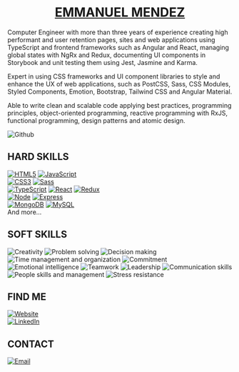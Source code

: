 <h1 align="center"><a href="https://emmanuelmendez.netlify.app/" target="_blank" rel="noopener noreferrer">EMMANUEL MENDEZ</a></h1>

Computer Engineer with more than three years of experience creating high performant and user retention pages, sites and web applications using TypeScript and frontend frameworks such as Angular and React, managing global states with NgRx and Redux, documenting UI components in Storybook and unit testing them using Jest, Jasmine and Karma.

Expert in using CSS frameworks and UI component libraries to style and enhance the UX of web applications, such as PostCSS, Sass, CSS Modules, Styled Components, Emotion, Bootstrap, Tailwind CSS and Angular Material.

Able to write clean and scalable code applying best practices, programming principles, object-oriented programming, reactive programming with RxJS, functional programming, design patterns and atomic design.

![Github](https://github-readme-stats.vercel.app/api?username=emmanuel-mendez&custom_title=Emmanuel%20Mendez's%20Github%20Stats&show_icons=true&title_color=283e4a&icon_color=283e4a&include_all_commits=true&bg_color=f0f0f0)

## HARD SKILLS
[![HTML5](https://img.shields.io/badge/HTML5-E34F26?style=for-the-badge&logo=html5&logoColor=black&labelColor=f0f0f0)]()
[![JavaScript](https://img.shields.io/badge/JavaScript-F7DF1E?style=for-the-badge&logo=javascript&logoColor=black&labelColor=f0f0f0)]()
</br>
[![CSS3](https://img.shields.io/badge/CSS3-1572B6?style=for-the-badge&logo=css3&logoColor=black&labelColor=f0f0f0)]()
[![Sass](https://img.shields.io/badge/Sass-CC6699?style=for-the-badge&logo=sass&logoColor=black&labelColor=f0f0f0)]()
</br>
[![TypeScript](https://img.shields.io/badge/TypeScript-007ACC?style=for-the-badge&logo=typescript&logoColor=black&labelColor=f0f0f0)]()
[![React](https://img.shields.io/badge/React-20232A?style=for-the-badge&logo=react&logoColor=61DAFB)]()
[![Redux](https://img.shields.io/badge/Redux-593D88?style=for-the-badge&logo=redux&logoColor=black)]()
</br>
[![Node](https://img.shields.io/badge/Node.JS-339933?style=for-the-badge&logo=node.js&logoColor=black&labelColor=f0f0f0)]()
[![Express](https://img.shields.io/badge/Express.js-404D59?style=for-the-badge)]()
</br>
[![MongoDB](https://img.shields.io/badge/MongoDB-47A248?style=for-the-badge&logo=mongodb&logoColor=black&labelColor=f0f0f0)]()
[![MySQL](https://img.shields.io/badge/MySQL-4479A1?style=for-the-badge&logo=mysql&logoColor=black&labelColor=f0f0f0)]()
</br>
And more...

## SOFT SKILLS
![Creativity](https://img.shields.io/badge/Creativity-f0f0f0?style=for-the-badge)
![Problem solving](https://img.shields.io/badge/Problem%20solving-f0f0f0?style=for-the-badge)
![Decision making](https://img.shields.io/badge/Decision%20making-f0f0f0?style=for-the-badge)
![Time management and organization](https://img.shields.io/badge/Time%20management%20and%20organization-f0f0f0?style=for-the-badge)
![Commitment](https://img.shields.io/badge/Commitment-f0f0f0?style=for-the-badge)
![Emotional intelligence](https://img.shields.io/badge/Emotional%20intelligence-f0f0f0?style=for-the-badge)
![Teamwork](https://img.shields.io/badge/Teamwork-f0f0f0?style=for-the-badge)
![Leadership](https://img.shields.io/badge/Leadership-f0f0f0?style=for-the-badge)
![Communication skills](https://img.shields.io/badge/Communication%20skills-f0f0f0?style=for-the-badge)
![People skills and management](https://img.shields.io/badge/People%20skills%20and%20management-f0f0f0?style=for-the-badge)
![Stress resistance](https://img.shields.io/badge/Stress%20resistance-f0f0f0?style=for-the-badge)

## FIND ME
[![Website](https://img.shields.io/badge/Website-emmanuelmendez.github.io-283e4a?style=for-the-badge&logo=dev.to&logoColor=black&labelColor=f0f0f0)](https://emmanuel-mendez.github.io/)
</br>
[![LinkedIn](https://img.shields.io/badge/LinkedIn-Emmanuel_Mendez-0077B5?style=for-the-badge&logo=linkedin&logoColor=black&labelColor=f0f0f0)](https://www.linkedin.com/in/emmanuel-mendez-software-engineer/)

## CONTACT
[![Email](https://img.shields.io/badge/emmanuelmendez.dev@outlook.com-personal_email-D14836?style=for-the-badge&logo=gmail&logoColor=black&labelColor=f0f0f0)](mailto:emmanuelmendez.dev@outlook.com)
